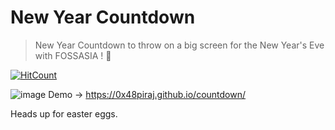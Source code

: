 # New Year Countdown
> New Year Countdown to throw on a big screen for the New Year's Eve with FOSSASIA ! :tada:

[![HitCount](http://hits.dwyl.io/0x48piraj/countdown-2018.svg)](http://hits.dwyl.io/0x48piraj/countdown-2018)


![image](https://user-images.githubusercontent.com/5800726/34329403-b240b556-e924-11e7-89fc-6b68dd00f86f.png)
Demo &rarr; https://0x48piraj.github.io/countdown/

Heads up for easter eggs.
